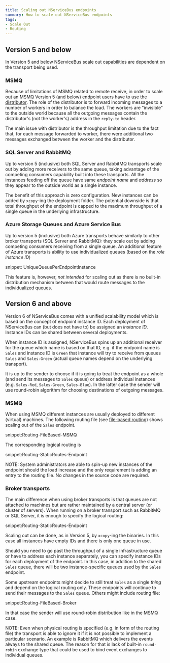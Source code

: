 ```yaml
---
title: Scaling out NServiceBus endpoints
summary: How to scale out NServiceBus endpoints
tags:
- Scale Out
- Routing
---
```


## Version 5 and below

In Version 5 and below NServiceBus scale out capabilities are dependent on the transport being used.


### MSMQ

Because of limitations of MSMQ related to remote receive, in order to scale out an MSMQ Version 5 (and below) endpoint users have to use the [distributor](/nservicebus/scalability-and-ha/distributor/). The role of the distributor is to forward incoming messages to a number of workers in order to balance the load. The workers are "invisible" to the outside world because all the outgoing messages contain the distributor's (not the worker's) address in the `reply-to` header. 

The main issue with distributor is the throughput limitation due to the fact that, for each message forwarded to worker, there were additional two messages exchanged between the worker and the distributor.


### SQL Server and RabbitMQ

Up to version 5 (inclusive) both SQL Server and RabbitMQ transports scale out by adding more receivers to the same queue, taking advantage of the competing consumers capability built into these transports. All the instances feeding off the queue have same *endpoint name* and *address* so they appear to the outside world as a single instance.

The benefit of this approach is zero configuration. New instances can be added by `xcopy`-ing the deployment folder. The potential downside is that total throughput of the endpoint is capped to the maximum throughput of a single queue in the underlying infrastructure. 


### Azure Storage Queues and Azure Service Bus

Up to version 5 (inclusive) both Azure transports behave similarly to other broker transports (SQL Server and RabbitMQ): they scale out by adding competing consumers receiving from a single queue. An additional feature of Azure transports is ability to use individualized queues (based on the *role instance ID*)

snippet: UniqueQueuePerEndpointInstance

This feature is, however, *not intended* for scaling out as there is no built-in distribution mechanism between that would route messages to the individualized queues.

## Version 6 and above

Version 6 of NServiceBus comes with a unified scalability model which is based on the concept of endpoint instance ID. Each deployment of NServiceBus can (but does not have to) be assigned an *instance ID*. Instance IDs can be shared between several deployments. 

When instance ID is assigned, NServiceBus spins up an additional receiver for the queue which name is based on that ID, e.g. if the endpoint name is `Sales` and instance ID is `Green` that instance will try to receive from queues `Sales` and `Sales-Green` (actual queue names depend on the underlying transport).

It is up to the sender to choose if it is going to treat the endpoint as a whole (and send its messages to `Sales` queue) or address individual instances (e.g. `Sales-Red`, `Sales-Green`, `Sales-Blue`). In the latter case the sender will use round-robin algorithm for choosing destinations of outgoing messages.


### MSMQ

When using MSMQ different instances are usually deployed to different (virtual) machines. The following routing file (see [file-based routing](/nservicebus/messaging/file-based-routing.md)) shows scaling out of the `Sales` endpoint.

snippet:Routing-FileBased-MSMQ

The corresponding logical routing is

snippet:Routing-StaticRoutes-Endpoint

NOTE: System administrators are able to spin-up new instances of the endpoint should the load increase and the only requirement is adding an entry to the routing file. No changes in the source code are required.


### Broker transports

The main difference when using broker transports is that queues are not attached to machines but are rather maintained by a central server (or cluster of servers). When running on a broker transport such as RabbitMQ or SQL Server, it is enough to specify the logical routing:

snippet:Routing-StaticRoutes-Endpoint

Scaling out can be done, as in Version 5, by `xcopy`-ing the binaries. In this case all instances have empty IDs and there is only one queue in use.

Should you need to go past the throughput of a single infrastructure queue or have to address each instance separately, you can specify instance IDs for each deployment of the endpoint. In this case, in addition to the shared `Sales` queue, there will be two instance-specific queues used by the `Sales` endpoint.

Some upstream endpoints might decide to still treat `Sales` as a single *thing* and depend on the logical routing only. These endpoints will continue to send their messages to the `Sales` queue. Others might include routing file:

snippet:Routing-FileBased-Broker

In that case the sender will use round-robin distribution like in the MSMQ case.

NOTE: Even when physical routing is specified (e.g. in form of the routing file) the transport is able to ignore it if it is not possible to implement a particular scenario. An example is RabbitMQ which delivers the events always to the shared queue. The reason for that is lack of built-in `round-robin` exchange type that could be used to bind event exchanges to individual queues.
